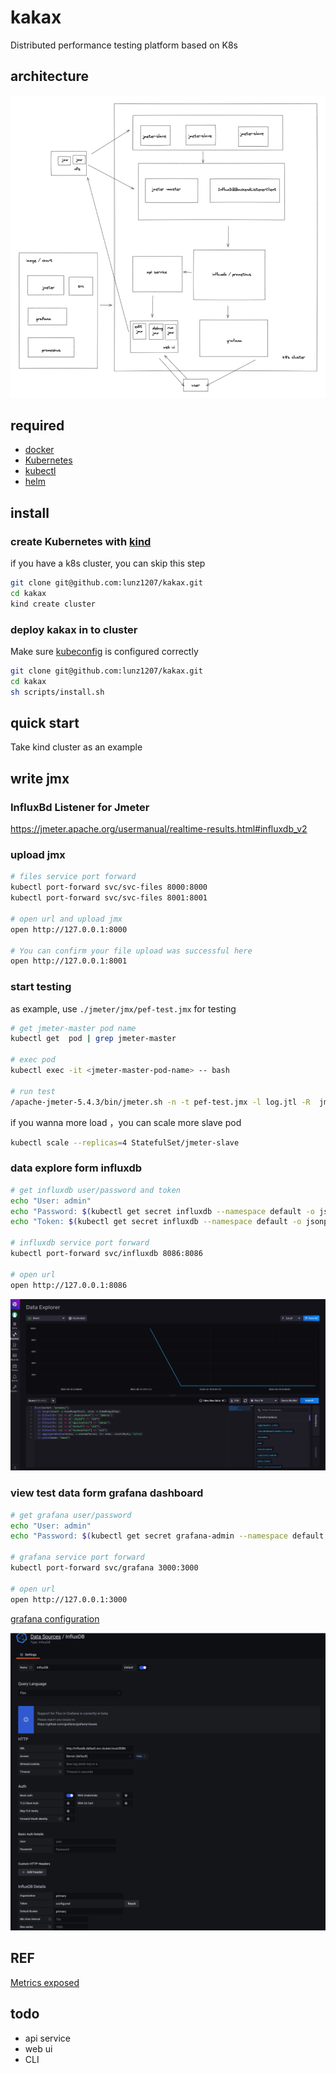 # kakax

Distributed performance testing platform based on K8s

## architecture

![img.png](docs/images/architecture.jpg)

## required

- [docker](https://hub.docker.com/editions/community/docker-ce-desktop-mac)
- [Kubernetes](https://zh.wikipedia.org/zh-hans/Kubernetes)
- [kubectl](https://www.kubernetes.org.cn/installkubectl)
- [helm](https://helm.sh/zh/docs/intro/install/)

## install

### create Kubernetes with [kind](https://kind.sigs.k8s.io/docs/user/quick-start/#installation)

if you have a k8s cluster, you can skip this step

```bash
git clone git@github.com:lunz1207/kakax.git
cd kakax
kind create cluster
```

### deploy kakax in to cluster

Make sure [kubeconfig](https://kubernetes.io/zh/docs/concepts/configuration/organize-cluster-access-kubeconfig) is configured correctly

```bash
git clone git@github.com:lunz1207/kakax.git
cd kakax
sh scripts/install.sh 
```

## quick start

Take kind cluster as an example

## write jmx

### InfluxBd Listener for Jmeter

<https://jmeter.apache.org/usermanual/realtime-results.html#influxdb_v2>

### upload jmx

```bash
# files service port forward
kubectl port-forward svc/svc-files 8000:8000
kubectl port-forward svc/svc-files 8001:8001

# open url and upload jmx
open http://127.0.0.1:8000

# You can confirm your file upload was successful here 
open http://127.0.0.1:8001
```

### start testing

as example, use `./jmeter/jmx/pef-test.jmx` for testing

```bash
# get jmeter-master pod name
kubectl get  pod | grep jmeter-master

# exec pod
kubectl exec -it <jmeter-master-pod-name> -- bash

# run test
/apache-jmeter-5.4.3/bin/jmeter.sh -n -t pef-test.jmx -l log.jtl -R  jmeter-slave-0.jmeter-slave.default.svc.cluster.local:1099
```

if you wanna more load ，you can scale more slave pod

```bash
kubectl scale --replicas=4 StatefulSet/jmeter-slave
```

### data explore form influxdb

```bash
# get influxdb user/password and token
echo "User: admin"
echo "Password: $(kubectl get secret influxdb --namespace default -o jsonpath="{.data.admin-user-password}" | base64 --decode)"
echo "Token: $(kubectl get secret influxdb --namespace default -o jsonpath="{.data.admin-user-token}" | base64 --decode)"

# influxdb service port forward
kubectl port-forward svc/influxdb 8086:8086

# open url
open http://127.0.0.1:8086
```

![img.png](docs/images/data-explore.jpg)

### view test data form grafana dashboard

```bash
# get grafana user/password 
echo "User: admin"
echo "Password: $(kubectl get secret grafana-admin --namespace default -o jsonpath="{.data.GF_SECURITY_ADMIN_PASSWORD}" | base64 --decode)"

# grafana service port forward
kubectl port-forward svc/grafana 3000:3000

# open url
open http://127.0.0.1:3000
```

[grafana configuration](https://jmeter.apache.org/usermanual/realtime-results.html#grafana_configuration)

![img.png](docs/images/import-influxdb-to-grafana.png)

## REF

[Metrics exposed](https://jmeter.apache.org/usermanual/realtime-results.html#metrics)

## todo

- api service
- web ui
- CLI
